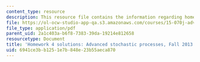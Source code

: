 ```yaml
---
content_type: resource
description: This resource file contains the information regarding homework 4 solutions.
file: https://ol-ocw-studio-app-qa.s3.amazonaws.com/courses/15-070j-advanced-stochastic-processes-fall-2013/6941ce3bb1251e7b848e23b55aeca870_MIT15_070JF13_Pset4_Sol.pdf
file_type: application/pdf
parent_uid: 2a1c403a-b6f8-7383-39da-19214e812658
resourcetype: Document
title: 'Homework 4 solutions: Advanced stochastic processes, Fall 2013'
uid: 6941ce3b-b125-1e7b-848e-23b55aeca870
---
```

